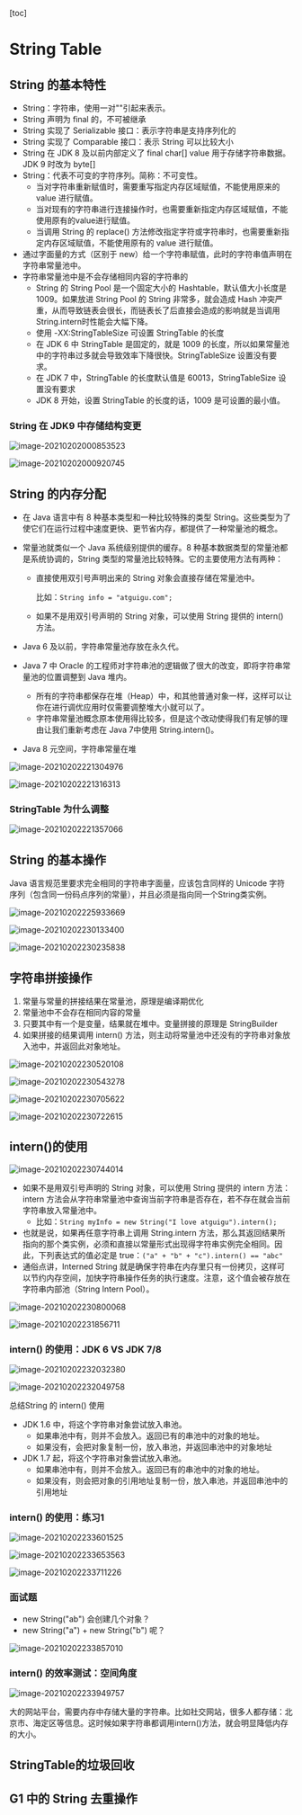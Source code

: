 [toc]



# String Table

## String 的基本特性

- String：字符串，使用一对""引起来表示。
- String 声明为 final 的，不可被继承
- String 实现了 Serializable 接口：表示字符串是支持序列化的
- String 实现了 Comparable 接口：表示 String 可以比较大小
- String 在 JDK 8 及以前内部定义了 final char[] value 用于存储字符串数据。JDK 9 时改为 byte[]
- String：代表不可变的字符序列。简称：不可变性。
  - 当对字符串重新赋值时，需要重写指定内存区域赋值，不能使用原来的 value 进行赋值。
  - 当对现有的字符串进行连接操作时，也需要重新指定内存区域赋值，不能使用原有的value进行赋值。
  - 当调用 String 的 replace() 方法修改指定字符或字符串时，也需要重新指定内存区域赋值，不能使用原有的 value 进行赋值。
- 通过字面量的方式（区别于 new）给一个字符串赋值，此时的字符串值声明在字符串常量池中。
- 字符串常量池中是不会存储相同内容的字符串的
  - String 的 String Pool 是一个固定大小的 Hashtable，默认值大小长度是1009。如果放进 String Pool 的 String 非常多，就会造成 Hash 冲突严重，从而导致链表会很长，而链表长了后直接会造成的影响就是当调用String.intern时性能会大幅下降。
  - 使用 -XX:StringTableSize 可设置 StringTable 的长度
  - 在 JDK 6 中 StringTable 是固定的，就是 1009 的长度，所以如果常量池中的字符串过多就会导致效率下降很快。StringTableSize 设置没有要求。
  - 在 JDK 7 中，StringTable 的长度默认值是 60013，StringTableSize 设置没有要求
  - JDK 8 开始，设置 StringTable 的长度的话，1009 是可设置的最小值。



### String 在 JDK9 中存储结构变更

![image-20210202000853523](https://homan-blog.oss-cn-beijing.aliyuncs.com/study-demo/jvm-demo/image-20210202000853523.png)

![image-20210202000920745](https://homan-blog.oss-cn-beijing.aliyuncs.com/study-demo/jvm-demo/image-20210202000920745.png)



## String 的内存分配

- 在 Java 语言中有 8 种基本类型和一种比较特殊的类型 String。这些类型为了使它们在运行过程中速度更快、更节省内存，都提供了一种常量池的概念。

- 常量池就类似一个 Java 系统级别提供的缓存。8 种基本数据类型的常量池都是系统协调的，String 类型的常量池比较特殊。它的主要使用方法有两种：

  - 直接使用双引号声明出来的 String 对象会直接存储在常量池中。

    比如：`String info = "atguigu.com";`

  - 如果不是用双引号声明的 String 对象，可以使用 String 提供的 intern() 方法。

- Java 6 及以前，字符串常量池存放在永久代。

- Java 7 中 Oracle 的工程师对字符串池的逻辑做了很大的改变，即将字符串常量池的位置调整到 Java 堆内。

  - 所有的字符串都保存在堆（Heap）中，和其他普通对象一样，这样可以让你在进行调优应用时仅需要调整堆大小就可以了。
  - 字符串常量池概念原本使用得比较多，但是这个改动使得我们有足够的理由让我们重新考虑在 Java 7中使用 String.intern()。

- Java 8 元空间，字符串常量在堆

![image-20210202221304976](https://homan-blog.oss-cn-beijing.aliyuncs.com/study-demo/jvm-demo/image-20210202221304976.png)

![image-20210202221316313](https://homan-blog.oss-cn-beijing.aliyuncs.com/study-demo/jvm-demo/image-20210202221316313.png)

### StringTable 为什么调整

![image-20210202221357066](https://homan-blog.oss-cn-beijing.aliyuncs.com/study-demo/jvm-demo/image-20210202221357066.png)



## String 的基本操作

Java 语言规范里要求完全相同的字符串字面量，应该包含同样的 Unicode 字符序列（包含同一份码点序列的常量），并且必须是指向同一个String类实例。

![image-20210202225933669](https://homan-blog.oss-cn-beijing.aliyuncs.com/study-demo/jvm-demo/image-20210202225933669.png)

![image-20210202230133400](https://homan-blog.oss-cn-beijing.aliyuncs.com/study-demo/jvm-demo/image-20210202230133400.png)

![image-20210202230235838](https://homan-blog.oss-cn-beijing.aliyuncs.com/study-demo/jvm-demo/image-20210202230235838.png)





## 字符串拼接操作

1. 常量与常量的拼接结果在常量池，原理是编译期优化
2. 常量池中不会存在相同内容的常量
3. 只要其中有一个是变量，结果就在堆中。变量拼接的原理是 StringBuilder
4. 如果拼接的结果调用 intern() 方法，则主动将常量池中还没有的字符串对象放入池中，并返回此对象地址。

![image-20210202230520108](https://homan-blog.oss-cn-beijing.aliyuncs.com/study-demo/jvm-demo/image-20210202230520108.png)

![image-20210202230543278](https://homan-blog.oss-cn-beijing.aliyuncs.com/study-demo/jvm-demo/image-20210202230543278.png)

![image-20210202230705622](https://homan-blog.oss-cn-beijing.aliyuncs.com/study-demo/jvm-demo/image-20210202230705622.png)

![image-20210202230722615](https://homan-blog.oss-cn-beijing.aliyuncs.com/study-demo/jvm-demo/image-20210202230722615.png)



## intern()的使用

![image-20210202230744014](https://homan-blog.oss-cn-beijing.aliyuncs.com/study-demo/jvm-demo/image-20210202230744014.png)

- 如果不是用双引号声明的 String 对象，可以使用 String 提供的 intern 方法：intern 方法会从字符串常量池中查询当前字符串是否存在，若不存在就会当前字符串放入常量池中。
  - 比如：`String myInfo = new String("I love atguigu").intern();`
- 也就是说，如果再任意字符串上调用 String.intern 方法，那么其返回结果所指向的那个类实例，必须和直接以常量形式出现得字符串实例完全相同。因此，下列表达式的值必定是 true：`("a" + "b" + "c").intern() == "abc"`
- 通俗点讲，Interned String 就是确保字符串在内存里只有一份拷贝，这样可以节约内存空间，加快字符串操作任务的执行速度。注意，这个值会被存放在字符串内部池（String Intern Pool）。

![image-20210202230800068](https://homan-blog.oss-cn-beijing.aliyuncs.com/study-demo/jvm-demo/image-20210202230800068.png)

![image-20210202231856711](https://homan-blog.oss-cn-beijing.aliyuncs.com/study-demo/jvm-demo/image-20210202231856711.png)

### intern() 的使用：JDK 6 VS JDK 7/8

![image-20210202232032380](https://homan-blog.oss-cn-beijing.aliyuncs.com/study-demo/jvm-demo/image-20210202232032380.png)

![image-20210202232049758](https://homan-blog.oss-cn-beijing.aliyuncs.com/study-demo/jvm-demo/image-20210202232049758.png)

总结String 的 intern() 使用

- JDK 1.6 中，将这个字符串对象尝试放入串池。
  - 如果串池中有，则并不会放入。返回已有的串池中的对象的地址。
  - 如果没有，会把对象复制一份，放入串池，并返回串池中的对象地址
- JDK 1.7 起，将这个字符串对象尝试放入串池。
  - 如果串池中有，则并不会放入。返回已有的串池中的对象的地址。
  - 如果没有，则会把对象的引用地址复制一份，放入串池，并返回串池中的引用地址



### intern() 的使用：练习1

![image-20210202233601525](https://homan-blog.oss-cn-beijing.aliyuncs.com/study-demo/jvm-demo/image-20210202233601525.png)

![image-20210202233653563](https://homan-blog.oss-cn-beijing.aliyuncs.com/study-demo/jvm-demo/image-20210202233653563.png)

![image-20210202233711226](https://homan-blog.oss-cn-beijing.aliyuncs.com/study-demo/jvm-demo/image-20210202233711226.png)



### 面试题

- new String("ab") 会创建几个对象？
- new String("a") + new String("b") 呢？

![image-20210202233857010](https://homan-blog.oss-cn-beijing.aliyuncs.com/study-demo/jvm-demo/image-20210202233857010.png)



### intern() 的效率测试：空间角度

![image-20210202233949757](https://homan-blog.oss-cn-beijing.aliyuncs.com/study-demo/jvm-demo/image-20210202233949757.png)

大的网站平台，需要内存中存储大量的字符串。比如社交网站，很多人都存储：北京市、海定区等信息。这时候如果字符串都调用intern()方法，就会明显降低内存的大小。



## StringTable的垃圾回收



## G1 中的 String 去重操作






